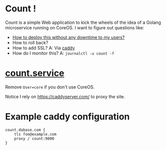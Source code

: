 # Count !

Count is a simple Web application to kick the wheels of the idea of a Golang
microservice running on CoreOS. I want to figure out questions like:

* [How to deploy this without any downtime to my users?](https://youtu.be/04np_kwmv_g)
* How to roll back?
* How to add SSL? A: Via [caddy](https://caddyserver.com/)
* How do I monitor this? A: `journalctl -u count -f`

# [count.service](count.service)

Remove `User=core` if you don't use CoreOS.

Notice I rely on <https://caddyserver.com/> to proxy the site.

# Example caddy configuration

	count.dabase.com {
		tls foo@example.com
		proxy / count:9000
	}
